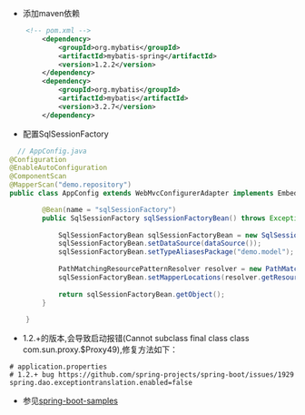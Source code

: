 - 添加maven依赖

```xml
	<!-- pom.xml -->
		<dependency>
			<groupId>org.mybatis</groupId>
			<artifactId>mybatis-spring</artifactId>
			<version>1.2.2</version>
		</dependency>
		<dependency>
			<groupId>org.mybatis</groupId>
			<artifactId>mybatis</artifactId>
			<version>3.2.7</version>
		</dependency>
```

- 配置SqlSessionFactory

```java
  // AppConfig.java
@Configuration
@EnableAutoConfiguration
@ComponentScan
@MapperScan("demo.repository")
public class AppConfig extends WebMvcConfigurerAdapter implements EmbeddedServletContainerCustomizer {

    	@Bean(name = "sqlSessionFactory")
    	public SqlSessionFactory sqlSessionFactoryBean() throws Exception {
    
    		SqlSessionFactoryBean sqlSessionFactoryBean = new SqlSessionFactoryBean();
    		sqlSessionFactoryBean.setDataSource(dataSource());
    		sqlSessionFactoryBean.setTypeAliasesPackage("demo.model");
    
    		PathMatchingResourcePatternResolver resolver = new PathMatchingResourcePatternResolver();
    		sqlSessionFactoryBean.setMapperLocations(resolver.getResources("classpath:mapper/*.xml"));
    
    		return sqlSessionFactoryBean.getObject();
    	}
	
	}
```


- 1.2.+的版本,会导致启动报错(Cannot subclass final class class com.sun.proxy.$Proxy49),修复方法如下：

```
# application.properties
# 1.2.+ bug https://github.com/spring-projects/spring-boot/issues/1929
spring.dao.exceptiontranslation.enabled=false
```

- 参见[spring-boot-samples](https://github.com/Utgard/spring-boot-samples)
